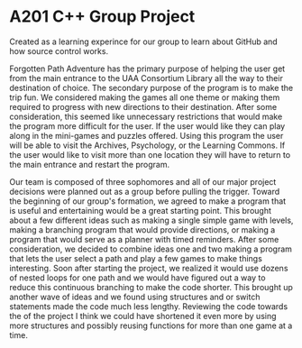 # A201 C++ Group Project
Created as a learning experince for our group to learn about GitHub and how source control works. 

Forgotten Path Adventure has the primary purpose of helping the user get from the main entrance to the UAA Consortium Library all the way to their destination of choice. The secondary purpose of the program is to make the trip fun. We considered making the games all one theme or making them required to progress with new directions to their destination. After some consideration, this seemed like unnecessary restrictions that would make the program more difficult for the user. If the user would like they can play along in the mini-games and puzzles offered. Using this program the user will be able to visit the Archives, Psychology, or the Learning Commons. If the user would like to visit more than one location they will have to return to the main entrance and restart the program. 

Our team is composed of three sophomores and all of our major project decisions were planned out as a group before pulling the trigger. Toward the beginning of our group's formation, we agreed to make a program that is useful and entertaining would be a great starting point. This brought about a few different ideas such as making a single simple game with levels, making a branching program that would provide directions, or making a program that would serve as a planner with timed reminders. After some consideration, we decided to combine ideas one and two making a program that lets the user select a path and play a few games to make things interesting. Soon after starting the project, we realized it would use dozens of nested loops for one path and we would have figured out a way to reduce this continuous branching to make the code shorter. This brought up another wave of ideas and we found using structures and or switch statements made the code much less lengthy. Reviewing the code towards the of the project I think we could have shortened it even more by using more structures and possibly reusing functions for more than one game at a time.
